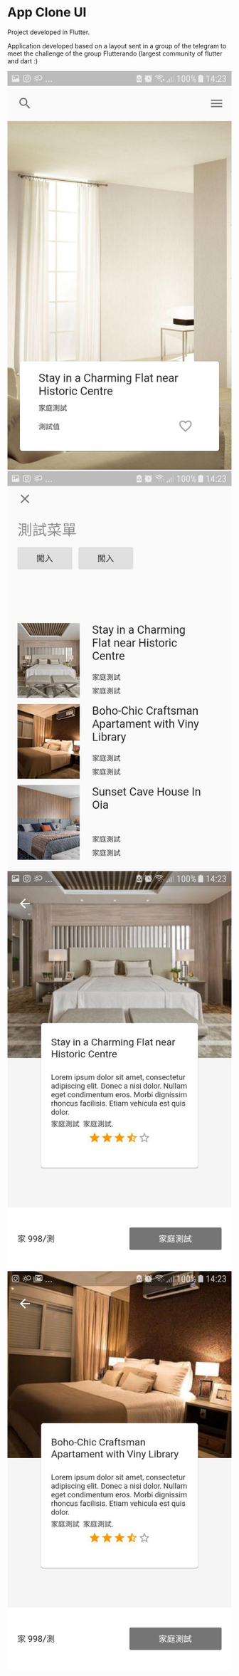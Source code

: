 # App Clone UI

<p>Project developed in Flutter.</p>

<p>Application developed based on a layout sent in a group of the telegram to meet the challenge of the group Flutterando (largest community of flutter and dart :)</p>



![Screenshot](https://github.com/HeitorGonzaga/ui-app/blob/master/images/app1.jpg?raw=false)
![Screenshot](https://github.com/HeitorGonzaga/ui-app/blob/master/images/app2.jpg?raw=false)
![Screenshot](https://github.com/HeitorGonzaga/ui-app/blob/master/images/app3.jpg?raw=false)
![Screenshot](https://github.com/HeitorGonzaga/ui-app/blob/master/images/app4.jpg?raw=false)

